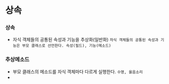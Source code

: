 # 상속

### 상속
- 자식 객체들의 공통된 속성과 기능을 추상화(일반화)
```자식 객체들의 공통된 속성과 기능은 부모 클래스로 선언한다. 속성(필드), 기능(메소드)```

### 추상메소드
- 부모 클래스의 메소드를 자식 객체마다 다르게 실행한다. ```수명, 울음소리```
- 
